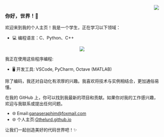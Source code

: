 <img align="right" src="https://github-readme-stats.vercel.app/api?username=Gthelurd&show_icons=true&icon_color=CE1D2D&text_color=718096&bg_color=ffffff&hide_title=true" />

### 你好，世界！👋

欢迎来到我的个人主页！我是一个学生，正在学习以下领域：

- 💻 编程语言：C、Python、C++
<div align="center"> <img src="https://github-readme-stats.vercel.app/api/top-langs/?username=Gthelurd&hide_title=true&hide_border=true&layout=compact&langs_count=6&text_color=000&icon_color=fff&bg_color=0,52fa5a,4dfcff,c64dff&theme=graywhite" /> </div>

我正在使用这些程序编程:

- 🖥️ 开发工具: VSCode, PyCharm, Octave (MATLAB)

除了编码，我还对自动化有浓厚的兴趣。我喜欢将技术与实例相结合，更加通俗易懂。

在我的 GitHub 上，你可以找到我最新的项目和贡献。如果你对我的工作感兴趣，欢迎与我联系或提出任何问题。

- 🌐 Email:[ganaseraphim@foxmail.com](ganaseraphim@foxmail.com)
- 🌐 个人主页:[Gthelurd.github.io](Gthelurd.github.io)
  
让我们一起创造美好的代码世界吧！✨
